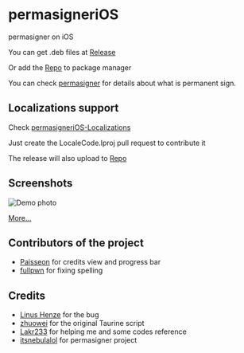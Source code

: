 # permasigneriOS

permasigner on iOS

You can get .deb files at [Release](https://github.com/powenn/permasigneriOS/releases)

Or add the [Repo](https://powenn.github.io/PowenRepo/) to package manager

You can check [permasigner](https://github.com/itsnebulalol/permasigner) for details about what is permanent sign.

## Localizations support 

Check [permasigneriOS-Localizations](https://github.com/powenn/permasigneriOS-Localizations)

Just create the LocaleCode.lproj pull request to contribute it

The release will also upload to [Repo](https://powenn.github.io/PowenRepo/)


## Screenshots

![Demo photo][1]

[More...](https://powenn.github.io/PowenRepo/depiction/web/com.powen.permasignerios.html)

## Contributors of the project

- [Paisseon](https://github.com/Paisseon) for credits view and progress bar
- [fullpwn](https://github.com/fullpwn) for fixing spelling

## Credits 

- [Linus Henze](https://github.com/LinusHenze) for the bug
- [zhuowei](https://github.com/zhuowei) for the original Taurine script
- [Lakr233](https://github.com/Lakr233) for helping me and some codes reference
- [itsnebulalol](https://github.com/itsnebulalol) for permasigner project

[1]:https://powenn.github.io/PowenRepo/assets/com.powen.permasignerios/screenshot/01.png
[2]:https://powenn.github.io/PowenRepo/assets/com.powen.permasignerios/screenshot/02.png
[3]:https://powenn.github.io/PowenRepo/assets/com.powen.permasignerios/screenshot/03.png
[4]:https://powenn.github.io/PowenRepo/assets/com.powen.permasignerios/screenshot/04.png
